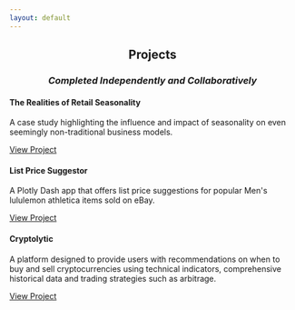 ```yaml
---
layout: default
---
```

<h2 style='text-align:center'>Projects</h2>
<h3 style='text-align:center'><i>Completed Independently and Collaboratively</i></h3>

#### The Realities of Retail Seasonality

A case study highlighting the influence and impact of seasonality on even seemingly non-traditional business models.

[View Project](https://medium.com/@bickell.taylor/a-case-study-what-3-000-sales-on-ebay-taught-me-about-the-realities-of-retail-seasonality-85bc9421e2f4)

#### List Price Suggestor

A Plotly Dash app that offers list price suggestions for popular Men's lululemon athletica items sold on eBay.

[View Project](https://list-price-suggestor.herokuapp.com/)

#### Cryptolytic

A platform designed to provide users with recommendations on when to buy and sell cryptocurrencies using technical indicators, comprehensive historical data and trading strategies such as arbitrage.

[View Project](https://medium.com/@bickell.taylor/lambda-labs-introducing-cryptolytic-b9510f734a5f)
